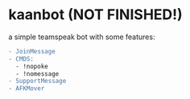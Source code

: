 # kaanbot (NOT FINISHED!)



a simple teamspeak bot with some features:

```diff
- JoinMessage
- CMDS:
  - !nopoke
  - !nomessage
- SupportMessage
- AFKMover
```
